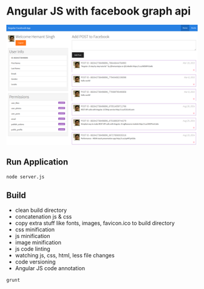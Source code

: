 # Angular JS with facebook graph api

![ng facebook app](cover.png)

## Run Application

```
node server.js
```

## Build
- clean build directory
- concatenation js & css
- copy extra stuff like fonts, images, favicon.ico to build directory
- css minification
- js minification
- image minification
- js code linting 
- watching js, css, html, less file changes
- code versioning
- Angular JS code annotation

```
grunt
```




